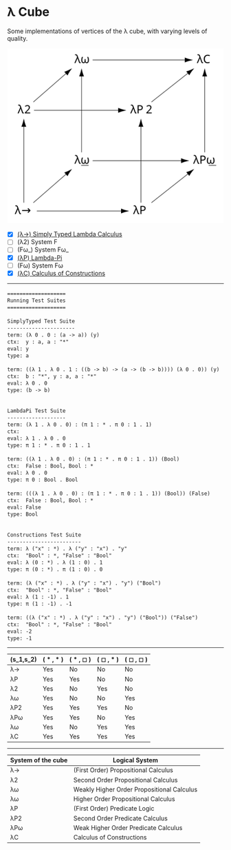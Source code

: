 # λ Cube
Some implementations of vertices of the λ cube, with varying levels of quality.

![lambda-cube](resources/Lambda_Cube_img.svg)

- [x] [(λ→) Simply Typed Lambda Calculus](src/SimplyTyped.hs)
- [ ] (λ2) System F
- [ ] (Fω_) System Fω_
- [x] [(λP) Lambda-Pi](src/LambdaPi.hs)
- [ ] (Fω) System Fω
- [x] [(λC) Calculus of Constructions](src/Constructions.hs)

---

```
===================
Running Test Suites
===================

SimplyTyped Test Suite
----------------------
term: (λ 0 . 0 : (a -> a)) (y)
ctx:  y : a, a : "*"
eval: y
type: a

term: ((λ 1 . λ 0 . 1 : ((b -> b) -> (a -> (b -> b)))) (λ 0 . 0)) (y)
ctx:  b : "*", y : a, a : "*"
eval: λ 0 . 0
type: (b -> b)


LambdaPi Test Suite
-------------------
term: (λ 1 . λ 0 . 0) : (π 1 : * . π 0 : 1 . 1)
ctx:  
eval: λ 1 . λ 0 . 0
type: π 1 : * . π 0 : 1 . 1

term: ((λ 1 . λ 0 . 0) : (π 1 : * . π 0 : 1 . 1)) (Bool)
ctx:  False : Bool, Bool : *
eval: λ 0 . 0
type: π 0 : Bool . Bool

term: (((λ 1 . λ 0 . 0) : (π 1 : * . π 0 : 1 . 1)) (Bool)) (False)
ctx:  False : Bool, Bool : *
eval: False
type: Bool


Constructions Test Suite
------------------------
term: λ ("x" : *) . λ ("y" : "x") . "y"
ctx:  "Bool" : *, "False" : "Bool"
eval: λ (0 : *) . λ (1 : 0) . 1
type: π (0 : *) . π (1 : 0) . 0

term: (λ ("x" : *) . λ ("y" : "x") . "y") ("Bool")
ctx:  "Bool" : *, "False" : "Bool"
eval: λ (1 : -1) . 1
type: π (1 : -1) . -1

term: ((λ ("x" : *) . λ ("y" : "x") . "y") ("Bool")) ("False")
ctx:  "Bool" : *, "False" : "Bool"
eval: -2
type: -1
```

---

| (s_1,s_2) | ( * , * ) | ( * , ◻ ) | ( ◻ , * ) | ( ◻ , ◻ )
|-----------|-----------|-----------|-----------|-----------
| λ→        | Yes       | No        | No        | No
| λP        | Yes       | Yes       | No        | No
| λ2        | Yes       | No        | Yes       | No
| λω        | Yes       | No        | No        | Yes
| λP2       | Yes       | Yes       | Yes       | No
| λPω       | Yes       | Yes       | No        | Yes
| λω        | Yes       | No        | Yes       | Yes
| λC        | Yes       | Yes       | Yes       | Yes

---

| System of the cube | Logical System
|--------------------|---------------
| λ→                 | (First Order) Propositional Calculus
| λ2                 | Second Order Propositional Calculus
| λω                 | Weakly Higher Order Propositional Calculus
| λω                 | Higher Order Propositional Calculus
| λP                 | (First Order) Predicate Logic
| λP2                | Second Order Predicate Calculus
| λPω                | Weak Higher Order Predicate Calculus
| λC                 | Calculus of Constructions
